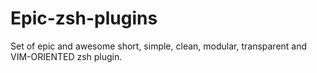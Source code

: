 Epic-zsh-plugins
================

Set of epic and awesome short, simple, clean, modular, transparent and VIM-ORIENTED zsh plugin.
